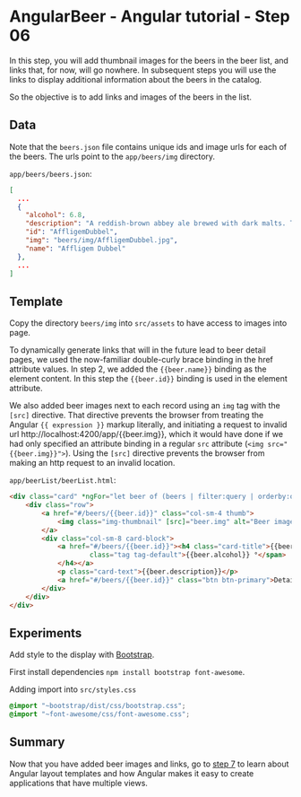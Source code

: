# AngularBeer - Angular tutorial - Step 06 #

In this step, you will add thumbnail images for the beers in the beer list, and links that, for now, will go nowhere. In subsequent steps you will use the links to display additional information about the beers in the catalog.

So the objective is to add links and images of the beers in the list.

## Data ##

Note that the `beers.json` file contains unique ids and image urls for each of the beers. The urls point to the `app/beers/img` directory.

`app/beers/beers.json`:

```json
[
  ...
  {
    "alcohol": 6.8,
    "description": "A reddish-brown abbey ale brewed with dark malts. The secondary fermentation gives a fruity aroma and a unique spicy character with a distinctive aftertaste. Secondary fermentation in the bottle.",
    "id": "AffligemDubbel",
    "img": "beers/img/AffligemDubbel.jpg",
    "name": "Affligem Dubbel"
  },
  ...
]
```


## Template ##

Copy the directory `beers/img` into `src/assets` to have access to images into page.

To dynamically generate links that will in the future lead to beer detail pages, we used the now-familiar double-curly brace binding in the href attribute values. In step 2, we added the `{{beer.name}}` binding as the element content. In this step the `{{beer.id}}` binding is used in the element attribute.

We also added beer images next to each record using an `img` tag with the `[src]` directive. That directive prevents the browser from treating the Angular `{{ expression }}` markup literally, and initiating a request to invalid url http://localhost:4200/app/{{beer.img}}, which it would have done if we had only specified an attribute binding in a regular `src` attribute (`<img src="{{beer.img}}">`). Using the `[src]` directive prevents the browser from making an http request to an invalid location.

`app/beerList/beerList.html`:

```html
<div class="card" *ngFor="let beer of (beers | filter:query | orderby:orderProp)">
    <div class="row">
        <a href="#/beers/{{beer.id}}" class="col-sm-4 thumb">
            <img class="img-thumbnail" [src]="beer.img" alt="Beer image"/>
        </a>
        <div class="col-sm-8 card-block">
            <a href="#/beers/{{beer.id}}"><h4 class="card-title">{{beer.name}} <span
                    class="tag tag-default">{{beer.alcohol}} °</span>
            </h4></a>
            <p class="card-text">{{beer.description}}</p>
            <a href="#/beers/{{beer.id}}" class="btn btn-primary">Detail</a>
        </div>
    </div>
</div>
```

## Experiments ##

Add style to the display with [Bootstrap](https://getbootstrap.com/).

First install dependencies `npm install bootstrap font-awesome`.

Adding import into `src/styles.css`
```CSS
@import "~bootstrap/dist/css/bootstrap.css";
@import "~font-awesome/css/font-awesome.css";
```


## Summary ##

Now that you have added beer images and links, go to [step 7](../step-07) to learn about Angular layout templates and how Angular makes it easy to create applications that have multiple views.